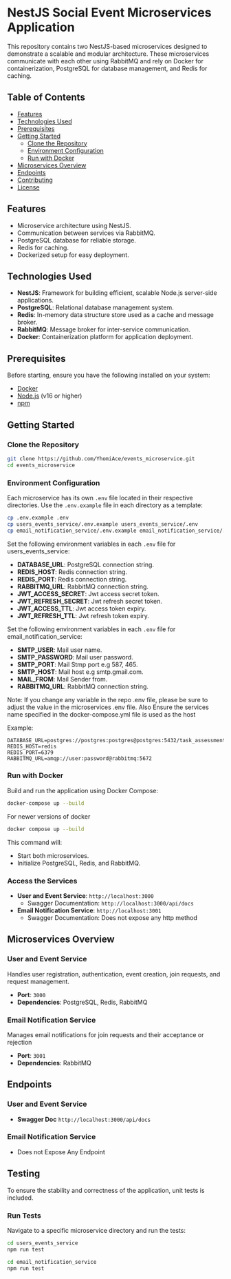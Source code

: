 # NestJS Social Event Microservices Application

This repository contains two NestJS-based microservices designed to demonstrate a scalable and modular architecture. These microservices communicate with each other using RabbitMQ and rely on Docker for containerization, PostgreSQL for database management, and Redis for caching.

## Table of Contents

- [Features](#features)
- [Technologies Used](#technologies-used)
- [Prerequisites](#prerequisites)
- [Getting Started](#getting-started)
  - [Clone the Repository](#clone-the-repository)
  - [Environment Configuration](#environment-configuration)
  - [Run with Docker](#run-with-docker)
- [Microservices Overview](#microservices-overview)
- [Endpoints](#endpoints)
- [Contributing](#contributing)
- [License](#license)

## Features

- Microservice architecture using NestJS.
- Communication between services via RabbitMQ.
- PostgreSQL database for reliable storage.
- Redis for caching.
- Dockerized setup for easy deployment.

## Technologies Used

- **NestJS**: Framework for building efficient, scalable Node.js server-side applications.
- **PostgreSQL**: Relational database management system.
- **Redis**: In-memory data structure store used as a cache and message broker.
- **RabbitMQ**: Message broker for inter-service communication.
- **Docker**: Containerization platform for application deployment.

## Prerequisites

Before starting, ensure you have the following installed on your system:

- [Docker](https://www.docker.com/)
- [Node.js](https://nodejs.org/) (v16 or higher)
- [npm](https://www.npmjs.com/)

## Getting Started

### Clone the Repository

```bash
git clone https://github.com/YhomiAce/events_microservice.git
cd events_microservice
```

### Environment Configuration

Each microservice has its own `.env` file located in their respective directories. Use the `.env.example` file in each directory as a template:

```bash
cp .env.example .env
cp users_events_service/.env.example users_events_service/.env
cp email_notification_service/.env.example email_notification_service/.env
```

Set the following environment variables in each `.env` file for users_events_service:

- **DATABASE_URL**: PostgreSQL connection string.
- **REDIS_HOST**: Redis connection string.
- **REDIS_PORT**: Redis connection string.
- **RABBITMQ_URL**: RabbitMQ connection string.
- **JWT_ACCESS_SECRET**: Jwt access secret token.
- **JWT_REFRESH_SECRET**: Jwt refresh secret token.
- **JWT_ACCESS_TTL**: Jwt access token expiry.
- **JWT_REFRESH_TTL**: Jwt refresh token expiry.

Set the following environment variables in each `.env` file for email_notification_service:

- **SMTP_USER**: Mail user name.
- **SMTP_PASSWORD**: Mail user password.
- **SMTP_PORT**: Mail Stmp port e.g 587, 465.
- **SMTP_HOST**: Mail host e.g smtp.gmail.com.
- **MAIL_FROM**: Mail Sender from.
- **RABBITMQ_URL**: RabbitMQ connection string.

Note: If you change any variable in the repo .env file, please be sure to adjust the value in the microservices .env file.
Also Ensure the services name specified in the docker-compose.yml file is used as the host

Example:

```env
DATABASE_URL=postgres://postgres:postgres@postgres:5432/task_assessment_db
REDIS_HOST=redis
REDIS_PORT=6379
RABBITMQ_URL=amqp://user:password@rabbitmq:5672
```

### Run with Docker

Build and run the application using Docker Compose:

```bash
docker-compose up --build
```
For newer versions of docker
```bash
docker compose up --build
```

This command will:
- Start both microservices.
- Initialize PostgreSQL, Redis, and RabbitMQ.

### Access the Services

- **User and Event Service**: `http://localhost:3000`
  - Swagger Documentation: `http://localhost:3000/api/docs`
- **Email Notification Service**: `http://localhost:3001`
  - Swagger Documentation: Does not expose any http method

## Microservices Overview

### User and Event Service
Handles user registration, authentication, event creation,
join requests, and request management.

- **Port**: `3000`
- **Dependencies**: PostgreSQL, Redis, RabbitMQ

### Email Notification Service
Manages email notifications for join requests and their
acceptance or rejection

- **Port**: `3001`
- **Dependencies**: RabbitMQ

## Endpoints

### User and Event Service

- **Swagger Doc** `http://localhost:3000/api/docs` 

### Email Notification Service

- Does not Expose Any Endpoint

## Testing

To ensure the stability and correctness of the application, unit tests is included.

### Run Tests

Navigate to a specific microservice directory and run the tests:

```bash
cd users_events_service
npm run test

cd email_notification_service
npm run test
```

